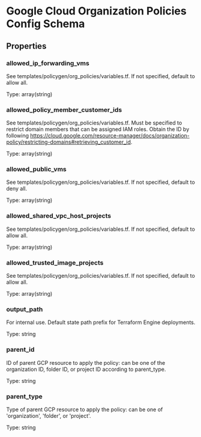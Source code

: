 # Google Cloud Organization Policies Config Schema

<!-- These files are auto generated -->

## Properties

### allowed_ip_forwarding_vms

See templates/policygen/org_policies/variables.tf. If not specified, default to allow all.

Type: array(string)

### allowed_policy_member_customer_ids

See templates/policygen/org_policies/variables.tf. Must be specified to restrict domain
members that can be assigned IAM roles. Obtain the ID by following
https://cloud.google.com/resource-manager/docs/organization-policy/restricting-domains#retrieving_customer_id.

Type: array(string)

### allowed_public_vms

See templates/policygen/org_policies/variables.tf. If not specified, default to deny all.

Type: array(string)

### allowed_shared_vpc_host_projects

See templates/policygen/org_policies/variables.tf. If not specified, default to allow all.

Type: array(string)

### allowed_trusted_image_projects

See templates/policygen/org_policies/variables.tf. If not specified, default to allow all.

Type: array(string)

### output_path

For internal use. Default state path prefix for Terraform Engine deployments.

Type: string

### parent_id

ID of parent GCP resource to apply the policy: can be one of the organization ID,
folder ID, or project ID according to parent_type.

Type: string

### parent_type

Type of parent GCP resource to apply the policy: can be one of 'organization', 'folder', or 'project'.

Type: string
